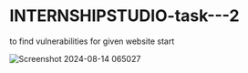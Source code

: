 # INTERNSHIPSTUDIO-task---2
to find vulnerabilities for given website
start

![Screenshot 2024-08-14 065027](https://github.com/user-attachments/assets/fe101ef8-c3fb-4bd6-9638-d35aa77e0f1b)

